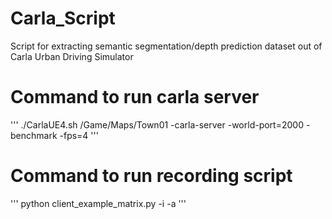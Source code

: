 # Carla_Script
Script for extracting semantic segmentation/depth prediction dataset out of Carla Urban Driving Simulator

# Command to run carla server
'''
./CarlaUE4.sh /Game/Maps/Town01 -carla-server -world-port=2000  -benchmark -fps=4
'''

# Command to run recording script
'''
python client_example_matrix.py -i -a
'''
